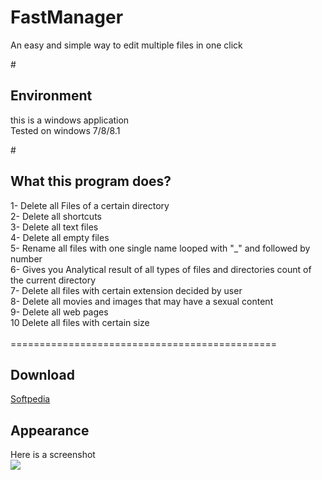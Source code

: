 # FastManager<br />
An easy and simple way to edit multiple files in one click<br />


#<h2> Environment</h2>
this is a windows application<br />
Tested on windows 7/8/8.1<br />

#<h2> What this program does? </h2>

1- Delete all Files of a certain directory<br />
2- Delete all shortcuts<br />
3- Delete all text files<br />
4- Delete all empty files <br />
5- Rename all files with one single name looped with "_" and followed by number<br />
6- Gives you Analytical result of all types of files and directories count of the current directory <br />
7- Delete all files with certain extension decided by user<br />
8- Delete all movies and images that may have a sexual content<br />
9- Delete all web pages <br />
10 Delete all files with certain size<br /> 
<br />
==============================================<br />

<h2>Download</h2>
<a href='http://www.softpedia.com/get/System/File-Management/Fast-Manager.shtml' >
Softpedia
</a>

<br /> 
<h2> Appearance </h2>
Here is a screenshot
<br /> 

<img src='http://i.imgur.com/2crE8C0.png' />

<br /><br /><br /><br /><br /><br /><br /><br /><br /><br /><br /><br /><br /><br /><br />
